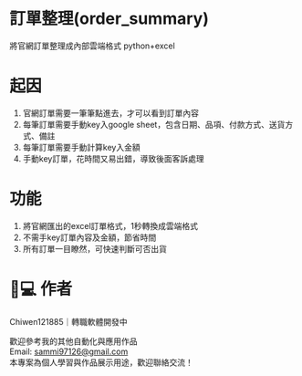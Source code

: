 # 訂單整理(order_summary)
將官網訂單整理成內部雲端格式
python+excel

# 起因
1. 官網訂單需要一筆筆點進去，才可以看到訂單內容
2. 每筆訂單需要手動key入google sheet，包含日期、品項、付款方式、送貨方式、備註
3. 每筆訂單需要手動計算key入金額
4. 手動key訂單，花時間又易出錯，導致後面客訴處理

# 功能
1. 將官網匯出的excel訂單格式，1秒轉換成雲端格式
2. 不需手key訂單內容及金額，節省時間
3. 所有訂單一目瞭然，可快速判斷可否出貨

# 🧑💻 作者
Chiwen121885｜轉職軟體開發中

歡迎參考我的其他自動化與應用作品  
Email: sammi97126@gmail.com  
本專案為個人學習與作品展示用途，歡迎聯絡交流！

